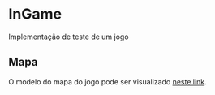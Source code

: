 # InGame
Implementação de teste de um jogo

## Mapa
O modelo do mapa do jogo pode ser visualizado [neste link](https://www.figma.com/file/KnAE6EG75rRSYNcHXgxI61D4/Map-Origin).
